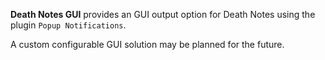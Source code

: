 ﻿**Death Notes GUI** provides an GUI output option for Death Notes using the plugin `Popup Notifications`.

A custom configurable GUI solution may be planned for the future.